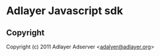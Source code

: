 # Adlayer Javascript sdk


## Copyright

Copyright (c) 2011 Adlayer Adserver
&lt;adalyer@adlayer.org&gt;